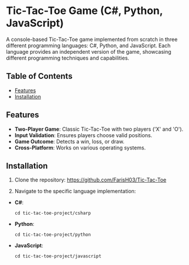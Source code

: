 # Tic-Tac-Toe Game (C#, Python, JavaScript)

A console-based Tic-Tac-Toe game implemented from scratch in three different programming languages: C#, Python, and JavaScript. Each language provides an independent version of the game, showcasing different programming techniques and capabilities.

## Table of Contents
- [Features](#features)
- [Installation](#installation)

## Features
- **Two-Player Game**: Classic Tic-Tac-Toe with two players ('X' and 'O').
- **Input Validation**: Ensures players choose valid positions.
- **Game Outcome**: Detects a win, loss, or draw.
- **Cross-Platform**: Works on various operating systems.

## Installation
1. Clone the repository: https://github.com/FarisH03/Tic-Tac-Toe


2. Navigate to the specific language implementation:

- **C#**:
  ```
  cd tic-tac-toe-project/csharp
  ```
- **Python**:
  ```
  cd tic-tac-toe-project/python
  ```
- **JavaScript**:
  ```
  cd tic-tac-toe-project/javascript
  ```

